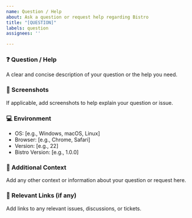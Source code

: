 ```yaml
---
name: Question / Help
about: Ask a question or request help regarding Bistro
title: "[QUESTION]"
labels: question
assignees: ''

---
```


### ❓ Question / Help
A clear and concise description of your question or the help you need.

### 📸 Screenshots
If applicable, add screenshots to help explain your question or issue.

### 💻 Environment
- OS: [e.g., Windows, macOS, Linux]
- Browser: [e.g., Chrome, Safari]
- Version: [e.g., 22]
- Bistro Version: [e.g., 1.0.0]

### 📝 Additional Context
Add any other context or information about your question or request here.

### 🔗 Relevant Links (if any)
Add links to any relevant issues, discussions, or tickets.
